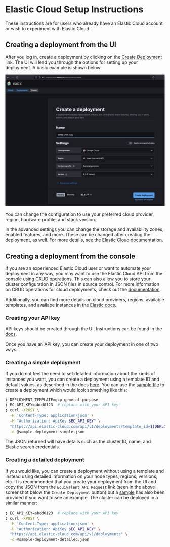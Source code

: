 # Elastic Cloud Setup Instructions

These instructions are for users who already have an Elastic Cloud account or wish to experiment with Elastic Cloud.

## Creating a deployment from the UI

After you log in, create a deployment by clicking on the [Create Deployment](https://cloud.elastic.co/deployments/create) link. The UI will lead you through the options for setting up your deployment. A basic example is shown below:

![A screenshot of the Elastic Cloud Create a Deployment screen](../media/elastic-cloud-create-deployment.png)

You can change the configuration to use your preferred cloud provider, region, hardware profile, and stack version.

In the advanced settings you can change the storage and availability zones, enabled features, and more. These can be changed after creating the deployment, as well. For more details, see the [Elastic Cloud documentation](https://www.elastic.co/guide/en/cloud/current/ec-create-deployment.html).

## Creating a deployment from the console

If you are an experienced Elastic Cloud user or want to automate your deployment in any way, you may want to use the Elastic Cloud API from the console using CRUD operations. This can also allow you to store your cluster configuration in JSON files in source control. For more information on CRUD operations for cloud deployments, check out the [documentation](https://www.elastic.co/guide/en/cloud/current/ec-api-deployment-crud.html).

Additionally, you can find more details on cloud providers, regions, available templates, and availabe instances in the [Elastic docs](https://www.elastic.co/guide/en/cloud/current/ec-regions-templates-instances.html).

### Creating your API key

API keys should be created through the UI. Instructions can be found in the [docs](https://www.elastic.co/guide/en/cloud/current/ec-api-authentication.html).

Once you have an API key, you can create your deployment in one of two ways.

### Creating a simple deployment

If you do not feel the need to set detailed information about the kinds of instances you want, you can create a deployment using a template ID and default values, as described in the docs [here](https://www.elastic.co/guide/en/cloud/current/ec-api-deployment-crud.html#ec-api-examples-deployment-simple). You can use the [sample file](sample-deployment-simple.json) to create a deployment which would look something like this:

```bash
❯ DEPLOYMENT_TEMPLATE=gcp-general-purpose
❯ EC_API_KEY=abcd0123  # replace with your API key
❯ curl -XPOST \
  -H 'Content-Type: application/json' \
  -H "Authorization: ApiKey $EC_API_KEY" \
  "https://api.elastic-cloud.com/api/v1/deployments?template_id=${DEPLOYMENT_TEMPLATE}" \
  -d @sample-deployment-simple.json
```

The JSON returned will have details such as the cluster ID, name, and Elastic search credentials.

### Creating a detailed deployment

If you would like, you can create a deployment without using a template and instead using detailed information on your node types, regions, versions, etc. It is recommended that you create your deployment from the UI and copy the JSON from the `Equivalent API Request` link (seen in the above screenshot below the `Create Deployment` button) but a [sample](sample-deployment-detailed.json) has also been provided if you want to see an example. The cluster can be deployed in a similar manner:

```bash
❯ EC_API_KEY=abcd0123  # replace with your API key
❯ curl -XPOST \
  -H 'Content-Type: application/json' \
  -H "Authorization: ApiKey $EC_API_KEY" \
  "https://api.elastic-cloud.com/api/v1/deployments" \
  -d @sample-deployment-detailed.json
```